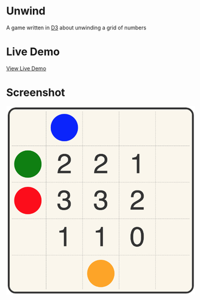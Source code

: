 # Unwind

A game written in [D3](https://d3js.org) about unwinding a grid of numbers

# Live Demo

[View Live Demo](#)

# Screenshot

[![](./screenshot2.png)](#)
